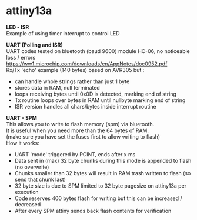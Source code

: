 # attiny13a

<b>LED - ISR </b> <br>
Example of using timer interrupt to control LED

<b>UART (Polling and ISR) </b> <br>
UART codes tested on bluetooth (baud 9600) module HC-06, no noticeable loss / errors<br>
https://ww1.microchip.com/downloads/en/AppNotes/doc0952.pdf<br>
Rx/Tx 'echo' example (140 bytes) based on AVR305 but :
- can handle whole strings rather than just 1 byte
- stores data in RAM, null terminated
- loops receiving bytes until 0x0D is detected, marking end of string
- Tx routine loops over bytes in RAM until nullbyte marking end of string
- ISR version handles all chars/bytes inside interrupt routine

<b>UART - SPM </b> <br>
This allows you to write to flash memory (spm) via bluetooth. <br>
It is useful when you need more than the 64 bytes of RAM.<br>
(make sure you have set the fuses first to allow writing to flash)<br>
How it works:
- UART 'mode' triggered by PCINT, ends after x ms
- Data sent in (max) 32 byte chunks during this mode is appended to flash (no overwrite)
- Chunks smaller than 32 bytes will result in RAM trash written to flash (so send that chunk last)
- 32 byte size is due to SPM limited to 32 byte pagesize on attiny13a per execution
- Code reserves 400 bytes flash for writing but this can be increased / decreased
- After every SPM attiny sends back flash contents for verification




